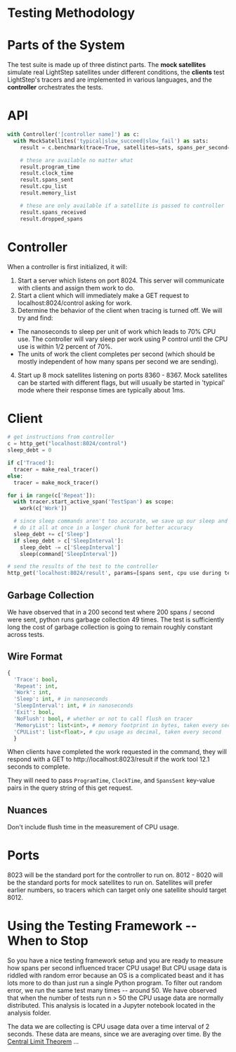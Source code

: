 # Testing Methodology

# Parts of the System
The test suite is made up of three distinct parts. The **mock satellites** simulate real LightStep satellites under different conditions, the **clients** test LightStep's tracers and are implemented in various languages, and the **controller** orchestrates the tests.

# API

```python
with Controller('[controller name]') as c:
  with MockSatellites('typical|slow_succeed|slow_fail') as sats:
    result = c.benchmark(trace=True, satellites=sats, spans_per_second=100)

    # these are available no matter what
    result.program_time
    result.clock_time
    result.spans_sent
    result.cpu_list
    result.memory_list

    # these are only available if a satellite is passed to controller
    result.spans_received
    result.dropped_spans
```

# Controller

When a controller is first initialized, it will:

 1. Start a server which listens on port 8024. This server will communicate with clients and assign them work to do.
 2. Start a client which will immediately make a GET request to localhost:8024/control asking for work.
 3. Determine the behavior of the client when tracing is turned off. We will try and find:
   - The nanoseconds to sleep per unit of work which leads to 70% CPU use. The controller will vary sleep per work using P control until the CPU use is within 1/2 percent of 70%.
   - The units of work the client completes per second (which should be mostly independent of how many spans per second we are sending).
 4. Start up 8 mock satellites listening on ports 8360 - 8367. Mock satellites can be started with different flags, but will usually be started in 'typical' mode where their response times are typically about 1ms.

# Client

```python
# get instructions from controller
c = http_get("localhost:8024/control")
sleep_debt = 0

if c['Traced']:
  tracer = make_real_tracer()
else:
  tracer = make_mock_tracer()

for i in range(c['Repeat']):
  with tracer.start_active_span('TestSpan') as scope:
    work(c['Work'])

  # since sleep commands aren't too accurate, we save up our sleep and
  # do it all at once in a longer chunk for better accuracy
  sleep_debt += c['Sleep']
  if sleep_debt > c['SleepInterval']:
    sleep_debt -= c['SleepInterval']
    sleep(command['SleepInterval'])

# send the results of the test to the controller
http_get('localhost:8024/result', params=[spans sent, cpu use during test, test time, etc...])
```

## Garbage Collection

We have observed that in a 200 second test where 200 spans / second were sent, python runs garbage collection 49 times. The test is sufficiently long the cost of garbage collection is going to remain roughly constant across tests. 

## Wire Format


```python
{
  'Trace': bool,
  'Repeat': int,
  'Work': int,
  'Sleep': int, # in nanoseconds
  'SleepInterval': int, # in nanoseconds
  'Exit': bool,
  'NoFlush': bool, # whether or not to call flush on tracer
  'MemoryList': list<int>, # memory footprint in bytes, taken every second
  'CPUList': list<float>, # cpu usage as decimal, taken every second
  }
```

When clients have completed the work requested in the command, they will respond with a GET to http://localhost:8023/result if the work tool 12.1 seconds to complete.

They will need to pass `ProgramTime`, `ClockTime`, and `SpansSent` key-value pairs in the query string of this get request.

## Nuances

Don't include flush time in the measurement of CPU usage.

# Ports
8023 will be the standard port for the controller to run on.
8012 - 8020 will be the standard ports for mock satellites to run on. Satellites will prefer earlier numbers, so tracers which can target only one satellite should target 8012.



# Using the Testing Framework -- When to Stop

So you have a nice testing framework setup and you are ready to measure how spans per second influenced tracer CPU usage! But CPU usage data is riddled with random error because an OS is a complicated beast and it has lots more to do than just run a single Python program. To filter out random error, we run the same test many times -- around 50. We have observed that when the number of tests run n > 50 the CPU usage data are normally distributed. This analysis is located in a Jupyter notebook located in the analysis folder.  

The data we are collecting is CPU usage data over a time interval of 2 seconds. These data are means, since we are averaging over time. By the [Central Limit Theorem]() ...
